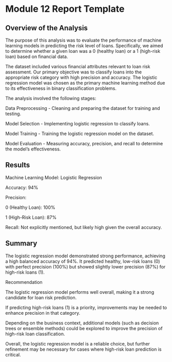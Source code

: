 # Module 12 Report Template

## Overview of the Analysis
The purpose of this analysis was to evaluate the performance of machine learning models in predicting the risk level of loans. Specifically, we aimed to determine whether a given loan was a 0 (healthy loan) or a 1 (high-risk loan) based on financial data.

The dataset included various financial attributes relevant to loan risk assessment. Our primary objective was to classify loans into the appropriate risk category with high precision and accuracy. The logistic regression model was chosen as the primary machine learning method due to its effectiveness in binary classification problems.

The analysis involved the following stages:

Data Preprocessing - Cleaning and preparing the dataset for training and testing.

Model Selection - Implementing logistic regression to classify loans.

Model Training - Training the logistic regression model on the dataset.

Model Evaluation - Measuring accuracy, precision, and recall to determine the model’s effectiveness.

## Results

Machine Learning Model: Logistic Regression

Accuracy: 94%

Precision:

0 (Healthy Loan): 100%

1 (High-Risk Loan): 87%

Recall: Not explicitly mentioned, but likely high given the overall accuracy.

## Summary

The logistic regression model demonstrated strong performance, achieving a high balanced accuracy of 94%. It predicted healthy, low-risk loans (0) with perfect precision (100%) but showed slightly lower precision (87%) for high-risk loans (1).

Recommendation

The logistic regression model performs well overall, making it a strong candidate for loan risk prediction.

If predicting high-risk loans (1) is a priority, improvements may be needed to enhance precision in that category.

Depending on the business context, additional models (such as decision trees or ensemble methods) could be explored to improve the precision of high-risk loan classification.

Overall, the logistic regression model is a reliable choice, but further refinement may be necessary for cases where high-risk loan prediction is critical.

